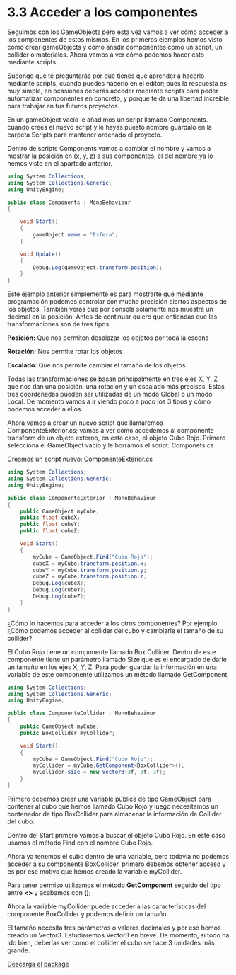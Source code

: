 # 3.3 Acceder a los componentes
Seguimos con los GameObjects pero esta vez vamos a ver cómo acceder a los componentes de estos mismos. En los primeros ejemplos hemos visto cómo crear gameObjects y cómo añadir componentes como un script, un collider o materiales. Ahora vamos a ver cómo podemos hacer esto mediante scripts.

Supongo que te preguntarás por qué tienes que aprender a hacerlo mediante scripts, cuando puedes hacerlo en el editor; pues la respuesta es muy simple, en ocasiones deberás acceder mediante scripts para poder automatizar componentes en concreto, y porque te da una libertad increíble para trabajar en tus futuros proyectos.

En un gameObject vacío le añadimos un script llamado Components. cuando crees el nuevo script y le hayas puesto nombre guárdalo en la carpeta Scripts para mantener ordenado el proyecto.

Dentro de scripts Components vamos a cambiar el nombre y vamos a mostrar la posición en (x, y, z) a sus componentes, el del nombre ya lo hemos visto en el apartado anterior.

````C#
using System.Collections;
using System.Collections.Generic;
using UnityEngine;

public class Components : MonoBehaviour
{

    void Start()
    {
        gameObject.name = "Esfera";
    }

    void Update()
    {
        Debug.Log(gameObject.transform.position);
    }
}
````

Este ejemplo anterior simplemente es para mostrarte que mediante programación podemos controlar con mucha precisión ciertos aspectos de los objetos. También verás que por consola solamente nos muestra un decimal en la posición. Antes de continuar quiero que entiendas que las transformaciones son de tres tipos:

**Posición:** Que nos permiten desplazar los objetos por toda la escena

**Rotación:** Nos permite rotar los objetos

**Escalado:** Que nos permite cambiar el tamaño de los objetos

Todas las transformaciones se basan principalmente en tres ejes X, Y, Z que nos dan una posición, una rotación y un escalado más precisos. Estas tres coordenadas pueden ser utilizadas de un modo Global o un modo Local. De momento vamos a ir viendo poco a poco los 3 tipos y cómo podemos acceder a ellos.

Ahora vamos a crear un nuevo script que llamaremos ComponenteExterior.cs; vamos 
a ver cómo accedemos al componente transform de un objeto externo, en este caso, el objeto Cubo Rojo. Primero selecciona el GameObject vacío y le borramos el script: Componets.cs

Creamos un script nuevo: ComponenteExterior.cs

````C#
using System.Collections;
using System.Collections.Generic;
using UnityEngine;

public class ComponenteExterior : MonoBehaviour
{
    public GameObject myCube;
    public float cubeX;
    public float cubeY;
    public float cubeZ;

    void Start()
    {
        myCube = GameObject.Find("Cubo Rojo");
        cubeX = myCube.transform.position.x;
        cubeY = myCube.transform.position.y;
        cubeZ = myCube.transform.position.z;
        Debug.Log(cubeX);
        Debug.Log(cubeY);
        Debug.Log(cubeZ);
    }
}
````

¿Cómo lo hacemos para acceder a los otros componentes? Por ejemplo ¿Cómo podemos acceder al collider del cubo y cambiarle el tamaño de su collider?

El Cubo Rojo tiene un componente llamado Box Collider. Dentro de este componente tiene un parámetro llamado Size que es el encargado de darle un tamaño en los ejes X, Y, Z. Para poder guardar la información en una variable  de este componente utilizamos un método llamado GetComponent.

````C#
using System.Collections;
using System.Collections.Generic;
using UnityEngine;

public class ComponenteCollider : MonoBehaviour
{
    public GameObject myCube;
    public BoxCollider myCollider;

    void Start()
    {
        myCube = GameObject.Find("Cubo Rojo");
        myCollider = myCube.GetComponent<BoxCollider>();
        myCollider.size = new Vector3(3f, 3f, 3f);
    }
}
````
Primero debemos crear una variable pública de tipo GameObject para contener al cubo que hemos llamado Cubo Rojo y luego necesitamos un contenedor de tipo BoxCollider para almacenar la información de Collider del cubo.

Dentro del Start primero vamos a buscar el objeto Cubo Rojo. En este caso usamos el método Find con el nombre Cubo Rojo.

Ahora ya tenemos el cubo dentro de una variable, pero todavía no podemos acceder a su componente BoxCollider, primero debemos obtener acceso y es por ese motivo que hemos creado la variable myCollider.

Para tener permiso utilizamos el método **GetComponent** seguido del tipo entre **<>** y acabamos con **();**

Ahora la variable myCollider puede acceder a las características del componente BoxCollider y podemos definir un tamaño.

El tamaño necesita tres parámetros o valores decimales y por eso hemos creado un Vector3. Estudiaremos Vector3 en breve. De momento, si todo ha ido bien, deberías ver como el collider el cubo se hace 3 unidades más grande.

[Descarga el package](https://github.com/jstleon/programacion-videojuegos/blob/main/03%20C%23%20con%20Unity/3.3%20Acceder%20a%20los%20componentes/packages/3.3%20Acceder%20a%20los%20componentes.unitypackage)
